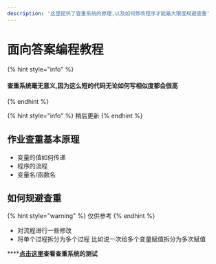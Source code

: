 ```yaml
---
description: '这里提供了查重系统的原理,以及如何修改程序才能最大限度规避查重'
---
```


# 面向答案编程教程



{% hint style="info" %}
#### 查重系统毫无意义,因为这么短的代码无论如何写相似度都会很高
{% endhint %}

{% hint style="info" %}
稍后更新
{% endhint %}

## 作业查重基本原理

* 变量的值如何传递
* 程序的流程
* 变量名/函数名

## 如何规避查重

{% hint style="warning" %}
仅供参考
{% endhint %}

* 对流程进行一些修改
* 将单个过程拆分为多个过程 比如说一次给多个变量赋值拆分为多次赋值

\*\*\*\*[**点击这里**](https://tautcony.xyz/2018/01/06/moss-and-sim/)**查看查重系统的测试**

